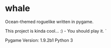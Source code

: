 # whale
Ocean-themed roguelike written in pygame.

This project is kinda cool... :) - You should play it.
`


Pygame Version: 1.9.2b1
Python 3
